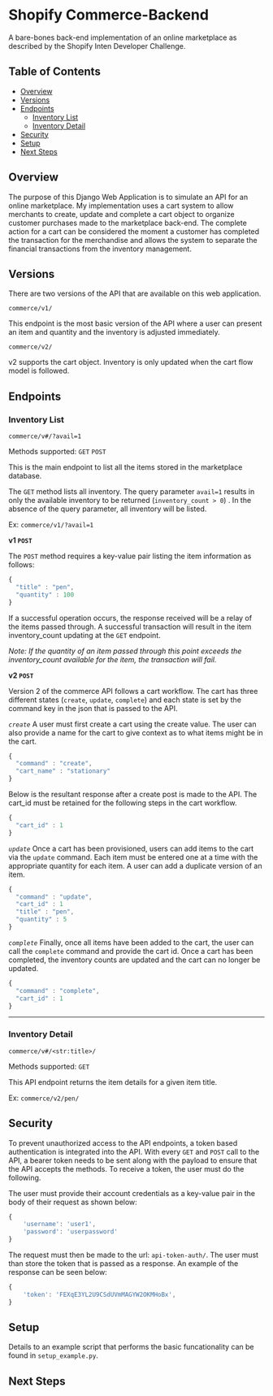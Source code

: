 # Shopify Commerce-Backend
A bare-bones back-end implementation of an online marketplace as described by the Shopify Inten Developer Challenge.

Table of Contents
-----------------

  * [Overview](#overview)
  * [Versions](#versions)
  * [Endpoints](#endpoints)
     * [Inventory List](#inventory-list)
     * [Inventory Detail](#inventory-detail)
   * [Security](#security)
   * [Setup](#setup)
   * [Next Steps](#next-steps)

## Overview
The purpose of this Django Web Application is to simulate an API for an online marketplace. My implementation uses a cart system to allow merchants to create, update and complete a cart object to organize customer purchases made to the marketplace back-end. The complete action for a cart can be considered the moment a customer has completed the transaction for the merchandise and allows the system to separate the financial transactions from the inventory management.

## Versions

There are two versions of the API that are available on this web application. 

`commerce/v1/` 

This endpoint is the most basic version of the API where a user 		can present an item and quantity and the inventory is adjusted immediately.

`commerce/v2/`

v2 supports the cart object. Inventory is only updated when the cart flow model is followed.

## Endpoints
### Inventory List
`commerce/v#/?avail=1` 

Methods supported:
`GET` `POST`

This is the main endpoint to list all the items stored in the marketplace database. 

The `GET` method lists all inventory. The query parameter `avail=1` results in only the available inventory to be returned (`inventory_count > 0`) .  In the absence of the query parameter, all inventory will be listed.

Ex:
`commerce/v1/?avail=1` 


**v1 `POST`**

The `POST` method requires a key-value pair listing the item information as follows:

```javascript
{
  "title" : "pen",
  "quantity" : 100
}
```
If a successful operation occurs, the response received will be a relay of the items passed through. A successful transaction will result in the item inventory_count updating at the `GET` endpoint.

*Note: If the quantity of an item passed through this point exceeds the inventory_count available for the item, the transaction will fail.*


**v2 `POST`**

Version 2 of the commerce API follows a cart workflow. The cart has three different states (`create`, `update`, `complete`) and each state is set by the command key in the json that is passed to the API.


*`create`*
A user must first create a cart using the create value. The user can also provide a name for the cart to give context as to what items might be in the cart.
```javascript
{
  "command" : "create",
  "cart_name" : "stationary"
}
```
Below is the resultant response after a create post is made to the API. The cart_id must be retained for the following steps in the cart workflow.

```javascript
{
  "cart_id" : 1
}
```

*`update`*
Once a cart has been provisioned, users can add items to the cart via the `update` command. Each item must be entered one at a time with the appropriate quantity for each item. A user can add a duplicate version of an item.
```javascript
{
  "command" : "update",
  "cart_id" : 1
  "title" : "pen",
  "quantity" : 5
}
```
*`complete`*
Finally, once all items have been added to the cart, the user can call the `complete` command and provide the cart  id. Once a cart has been completed, the inventory counts are updated and the cart can no longer be updated.
```javascript
{
  "command" : "complete",
  "cart_id" : 1
}
```

------
 ### Inventory Detail
`commerce/v#/<str:title>/`

Methods supported:
`GET` 

This API endpoint returns the item details for a given item title. 

Ex:
`commerce/v2/pen/`

## Security

To prevent unauthorized access to the API endpoints, a token based authentication is integrated into the API. With every `GET` and `POST` call to the API, a bearer token needs to be sent along with the payload to ensure that the API accepts the methods. To receive a token, the user must do the following.

The user must provide their account credentials as a key-value pair in the body of their request as shown below:
```javascript
{
	'username': 'user1',
	'password': 'userpassword'
}
```
The request must then be made to the url: `api-token-auth/`. The user must than store the token that is passed as a response. An example of the response can be seen below:
```javascript
{
	'token': 'FEXqE3YL2U9CSdUVmMAGYW2OKMHoBx',
}
```

## Setup

Details to an example script that performs the basic funcationality can be found in `setup_example.py`.


## Next Steps
